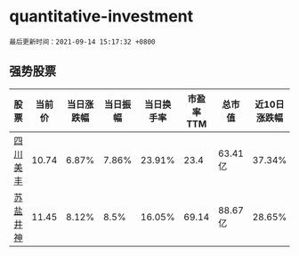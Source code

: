 # quantitative-investment

`最后更新时间：2021-09-14 15:17:32 +0800`

## 强势股票

|股票|当前价|当日涨跌幅|当日振幅|当日换手率|市盈率TTM|总市值|近10日涨跌幅|
|----|----|----|----|----|----|----|----|
|[四川美丰](https://xueqiu.com/S/SZ000731)|10.74|6.87%|7.86%|23.91%|23.4|63.41亿|37.34%|
|[苏盐井神](https://xueqiu.com/S/SH603299)|11.45|8.12%|8.5%|16.05%|69.14|88.67亿|28.65%|
